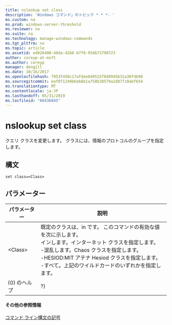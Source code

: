 ```yaml
---
title: nslookup set class
description: 'Windows コマンド」のトピック * * *- '
ms.custom: na
ms.prod: windows-server-threshold
ms.reviewer: na
ms.suite: na
ms.technology: manage-windows-commands
ms.tgt_pltfrm: na
ms.topic: article
ms.assetid: ed826400-40da-42b6-b7f0-95db73790723
author: coreyp-at-msft
ms.author: coreyp
manager: dongill
ms.date: 10/16/2017
ms.openlocfilehash: 7953f450c17afdee849515f8d8945631a30f4b98
ms.sourcegitcommit: eaf071249b6eb6b1a758b38579a2d87710abfb54
ms.translationtype: MT
ms.contentlocale: ja-JP
ms.lasthandoff: 05/31/2019
ms.locfileid: "66436845"
---
```

# <a name="nslookup-set-class"></a>nslookup set class



クエリ クラスを変更します。 クラスには、情報のプロトコルのグループを指定します。

## <a name="syntax"></a>構文

```
set class=<Class>
```

## <a name="parameters"></a>パラメーター

| パラメーター |                                                                                                                                    説明                                                                                                                                    |
|-----------|-----------------------------------------------------------------------------------------------------------------------------------------------------------------------------------------------------------------------------------------------------------------------------------|
| \<Class>  | 既定のクラスは、in です。 このコマンドの有効な値を次に示します。</br>インします。インターネット クラスを指定します。</br>-混乱します。Chaos クラスを指定します。</br>-HESIOD:MIT アテナ Hesiod クラスを指定します。</br>-すべて。上記のワイルドカードのいずれかを指定します。 |
|   {0} のヘルプ   |                                                                                                                                        ?}                                                                                                                                         |

#### <a name="additional-references"></a>その他の参照情報

[コマンド ライン構文の記号](command-line-syntax-key.md)